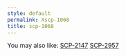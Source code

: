 ```yaml
---
style: default
permalink: Xscp-1068
title: scp-1068
---
```

You may also like:
[SCP-2147](http://scp-wiki.net/scp-2147)
[SCP-2957](http://scp-wiki.net/scp-2957)